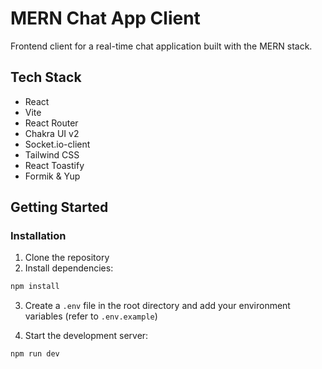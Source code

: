 # MERN Chat App Client

Frontend client for a real-time chat application built with the MERN stack.

## Tech Stack

- React
- Vite
- React Router
- Chakra UI v2
- Socket.io-client
- Tailwind CSS
- React Toastify
- Formik & Yup

## Getting Started

### Installation

1. Clone the repository
2. Install dependencies:

```bash
npm install
```

3. Create a `.env` file in the root directory and add your environment variables (refer to `.env.example`)

4. Start the development server:

```bash
npm run dev
```

